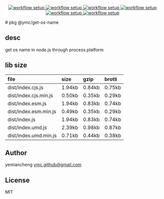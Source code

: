 <p align="center" style="background:white;">
<!-- github workflow stat:s -->
<!-- one line and center  -->
  <a href="https://github.com/YMC-GitHub">
    <img alt="workflow setup" src="https://img.shields.io/static/v1?label=pkg&message=done&color=ff69b4&style=flat-square" />
  </a>
  <a href="https://github.com/YMC-GitHub">
    <img alt="workflow setup" src="https://img.shields.io/static/v1?label=cod&message=done&color=ff69b4&style=flat-square" />
  </a>
    <a href="https://github.com/YMC-GitHub">
    <img alt="workflow setup" src="https://img.shields.io/static/v1?label=dep&message=done&color=ff69b4&style=flat-square" />
  </a>
  <a href="https://github.com/YMC-GitHub">
    <img alt="workflow setup" src="https://img.shields.io/static/v1?label=lin&message=done&color=ff69b4&style=flat-square" />
  </a>
    <a href="https://github.com/YMC-GitHub">
    <img alt="workflow setup" src="https://img.shields.io/static/v1?label=tes&message=fail&color=ff69b4&style=flat-square" />
  </a>
      <a href="https://github.com/YMC-GitHub">
    <img alt="workflow setup" src="https://img.shields.io/static/v1?label=pro&message=done&color=ff69b4&style=flat-square" />
  </a>


  <!-- https://img.shields.io/badge/<LABEL>-<MESSAGE>-<COLOR> -->
  <!-- https://img.shields.io/static/v1?label=<LABEL>&message=<MESSAGE>&color=<COLOR> -->
<!-- github workflow stat:e -->
</p>
# pkg @ymc/get-os-name

## desc
get os name in node.js through process.platform

## lib size  
file | size | gzip | brotli
:---- | :---- | :---- | :----
dist/index.cjs.js | 1.94kb | 0.84kb | 0.75kb
dist/index.cjs.min.js | 0.50kb | 0.35kb | 0.29kb
dist/index.esm.js | 1.94kb | 0.83kb | 0.74kb
dist/index.esm.min.js | 0.49kb | 0.35kb | 0.29kb
dist/index.js | 1.94kb | 0.83kb | 0.74kb
dist/index.umd.js | 2.39kb | 0.98kb | 0.87kb
dist/index.umd.min.js | 0.71kb | 0.44kb | 0.38kb

## Author
yemiancheng <ymc.github@gmail.com>

## License
MIT